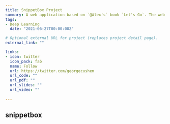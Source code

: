 ```yaml
---
title: SnippetBox Project
summary: A web application based on `@Alex's` book `Let's Go`. The web app was fully developed using Go and taking advantage of popular packages.
tags:
- Deep Learning
  date: "2021-06-27T00:00:00Z"

# Optional external URL for project (replaces project detail page).
external_link: ""

links:
- icon: twitter
  icon_pack: fab
  name: Follow
  url: https://twitter.com/georgecushen
  url_code: ""
  url_pdf: ""
  url_slides: ""
  url_video: ""
  
---
```


## snippetbox
